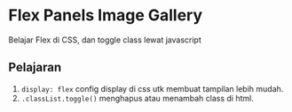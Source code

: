 # Flex Panels Image Gallery

Belajar Flex di CSS, dan toggle class lewat javascript

## Pelajaran

1. ```display: flex``` config display di css utk membuat tampilan lebih mudah.
2. ```.classList.toggle()``` menghapus atau menambah class di html.

